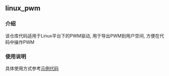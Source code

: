 ## linux_pwm

### 介绍

该仓库代码适用于Linux平台下的PWM驱动, 用于导出PWM到用户空间, 方便在代码中操作PWM

### 使用说明

具体使用方式参考[示例代码](https://github.com/hu-submodule-demo/linux_pwm_demo)
